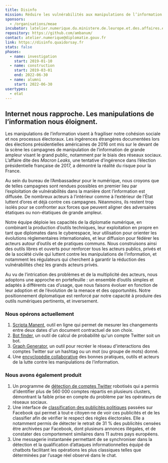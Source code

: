 ```yaml
---
title: Disinfo
mission: Réduire les vulnérabilités aux manipulations de l’information
sponsors:
  - /organisations/meae
incubator: latelier.numerique.du.ministere.de.leurope.et.des.affaires.etrangeres
repository: https://github.com/ambanum/
contact: atelier.numerique@diplomatie.gouv.fr
link: https://disinfo.quaidorsay.fr
stats: false
phases:
  - name: investigation
    start: 2019-01-10
  - name: construction
    start: 2019-03-01
    end: 2022-06-30
  - name: alumni
    start: 2022-06-30
usertypes:
  - etat
---
```


## Internet nous rapproche. Les manipulations de l’information nous éloignent.

Les manipulations de l’information visent à fragiliser notre cohésion sociale et nos processus électoraux. Les ingérences étrangères documentées lors des élections présidentielles américaines de 2016 ont mis sur le devant de la scène les campagnes de manipulation de l’information de grande ampleur visant le grand public, notamment par le biais des réseaux sociaux. L’affaire dite des _Macron Leaks_, une tentative d’ingérence dans l’élection présidentielle française de 2017, a démontré la réalité du risque pour la France.

Au sein du bureau de l’Ambassadeur pour le numérique, nous croyons que de telles campagnes sont rendues possibles en premier lieu par l’exploitation de vulnérabilités dans la manière dont l’information est diffusée. De nombreux acteurs à l’intérieur comme à l’extérieur de l’État luttent d’ores et déjà contre ces campagnes. Néanmoins, ils restent trop isolés pour se confronter aux forces que peuvent aligner des adversaires étatiques ou non-étatiques de grande ampleur.

Notre équipe déploie les capacités de la diplomatie numérique, en combinant la production d’outils techniques, leur exploitation en propre en tant que diplomates dans le cyberespace, leur utilisation pour orienter les évolutions règlementaires internationales, et leur diffusion pour fédérer les acteurs autour d’outils et de pratiques communs. Nous construisons ainsi des outils libres et ouverts pour renforcer tous les acteurs publics, privés et de la société civile qui luttent contre les manipulations de l’information, et notamment les régulateurs qui cherchent à garantir la réduction des vulnérabilités chez les grands acteurs privés.

Au vu de l’intrication des problèmes et de la multiplicité des acteurs, nous adoptons une approche en portefeuille : un ensemble d’outils simples et adaptés à différents cas d’usage, que nous faisons évoluer en fonction de leur adoption et de l’évolution de la menace et des opportunités. Notre positionnement diplomatique est renforcé par notre capacité à produire des outils numériques pertinents, et inversement.

### Nous opérons actuellement

1. [Scripta Manent](https://disinfo.quaidorsay.fr/fr/open-terms-archive/scripta-manent?service=AdRoll&typeofdocument=Parent+Organization+Terms), outil en ligne qui permet de mesurer les changements entre deux dates d'un document contractuel de son choix.
2. [Bot finder](https://github.com/ambanum/social-networks-bot-finder), un outil de calcul de probabilité qu'un compte Twitter soit un bot.
3. [Graph Generator](https://github.com/ambanum/social-networks-graph-generator), un outil pour recréer le réseau d'interactions des comptes Twitter sur un hashtag ou un mot (ou groupe de mots) donné.
4. Une [encyclopédie collaborative](https://disinfo.quaidorsay.fr/encyclopedia) des bonnes pratiques, outils et acteurs de la lutte contre les manipulations de l’information.

### Nous avons également produit

1. Un programme de [détection de comptes Twitter](https://disinfo.quaidorsay.fr/twitter-bot-clusters/fr/) robotisés qui a permis d’identifier plus de 560 000 comptes répartis en plusieurs clusters, démontrant la faible prise en compte du problème par les opérateurs de réseaux sociaux.
2. Une interface de [classification des publicités politiques](https://disinfo.quaidorsay.fr/political-ads/) passées sur Facebook qui permet à tout‧e citoyen‧ne de voir ces publicités et de les classifier afin de vérifier le respect des règles électorales. Elle a notamment permis de détecter le retrait de 31 % des publicités censées être archivées par Facebook, dont plusieurs annonces illégales, et de constater des comportement similaires dans 11 autres pays européens.
3. Une messagerie instantanée permettant de se synchroniser dans la détection et la qualification d’attaques informationnelles équipé de chatbots facilitant les opérations les plus classiques telles que déterminées par l’usage réel observé dans le chat.
